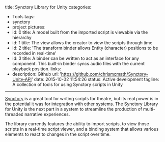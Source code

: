 title: Synctory Library for Unity
categories:
  - Tools
tags:
  - synctory
  - project
pictures:
  - id: 0
    title: A model built from the imported script is viewable via the hierarchy
  - id: 1
    title: The view allows the creator to view the scripts through time
  - id: 2
    title: 'The transform binder allows Entity (character) positions to be recorded in real-time'
  - id: 3
    title: A binder can be written to act as an interface for any component. This built-in binder syncs audio files with the current playback position.
links:
  - description: Github
    url: 'https://github.com/chrismcmath/Synctory-Unity-API'
date: 2015-10-02 11:54:26
status: Active development
tagline: A collection of tools for using Synctory scripts in Unity
---

<a href="2014/10/01/Synctory/">Synctory</a> is a great tool for writing scripts for theatre, but its real power is in the potential it was for integration with other systems. The Synctory Library for Unity is the next part in a system to streamline the production of multi-threaded narrative experiences.

The library currently features the ability to import scripts, to view those scripts in a real-time script viewer, and a binding system that allows various elements to react to changes in the script over time.

